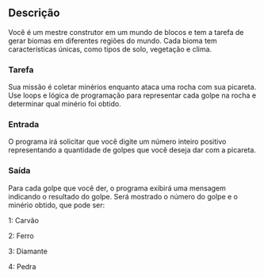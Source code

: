 ## Descrição

Você é um mestre construtor em um mundo de blocos e tem a tarefa de gerar biomas em diferentes regiões do mundo. Cada bioma tem características únicas, como tipos de solo, vegetação e clima.

### Tarefa

Sua missão é coletar minérios enquanto ataca uma rocha com sua picareta. Use loops e lógica de programação para representar cada golpe na rocha e determinar qual minério foi obtido.

### Entrada

O programa irá solicitar que você digite um número inteiro positivo representando a quantidade de golpes que você deseja dar com a picareta.

### Saída

Para cada golpe que você der, o programa exibirá uma mensagem indicando o resultado do golpe. Será mostrado o número do golpe e o minério obtido, que pode ser:

1: Carvão

2: Ferro

3: Diamante

4: Pedra


